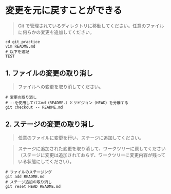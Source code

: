 # 変更を元に戻すことができる
> Git で管理されているディレクトリに移動してください。任意のファイルに何らかの変更を追加してください。
```ubuntu
cd git_practice
vim README.md
# 以下を追記
TEST
```
## 1. ファイルの変更の取り消し
> ファイルへの変更を取り消してください。
```ubuntu
# 変更の取り消し
# --を使用してパスmd（README.）とリビジョン（HEAD）を分離する
git checkout -- README.md
```
## 2. ステージの変更の取り消し
> 任意のファイルに変更を行い、ステージに追加してください。

> ステージに追加された変更を取り消して、ワークツリーに戻してください（ステージに変更は追加されておらず、ワークツリーに変更内容が残っている状態にしてください）。

```ubuntu
# ファイルのステージング
git add README.md
# ステージ追加の取り消し
git reset HEAD README.md
```
